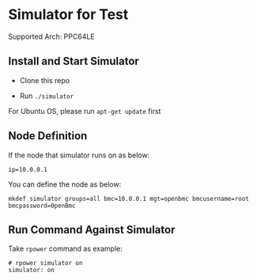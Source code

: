 # Simulator for Test

Supported Arch: PPC64LE

Install and Start Simulator
---------------------------

* Clone this repo

* Run ``./simulator``

For Ubuntu OS, please run ``apt-get update`` first

Node Definition
---------------

If the node that simulator runs on as below:

    ip=10.0.0.1
    
You can define the node as below:

    mkdef simulator groups=all bmc=10.0.0.1 mgt=openbmc bmcusername=root bmcpassword=0penBmc

Run Command Against Simulator
-----------------------------

Take ``rpower`` command as example:

    # rpower simulator on
    simulator: on
    
